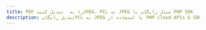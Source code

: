 ---title: PDF را به  تبدیل کنیدJPEG، PCL به JPEG مبدل رایگان یا PHP SDKdescription: تبدیل رایگانPCL به JPEG با استفاده از PHP Cloud APIs & SDK همچنین اسناد PDF را در Cloud ایجاد، ویرایش و رندر کنید.---